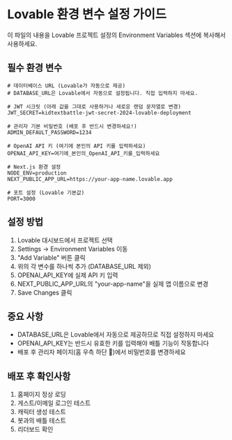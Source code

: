 # Lovable 환경 변수 설정 가이드

이 파일의 내용을 Lovable 프로젝트 설정의 Environment Variables 섹션에 복사해서 사용하세요.

## 필수 환경 변수

```env
# 데이터베이스 URL (Lovable가 자동으로 제공)
# DATABASE_URL은 Lovable에서 자동으로 설정됩니다. 직접 입력하지 마세요.

# JWT 시크릿 (아래 값을 그대로 사용하거나 새로운 랜덤 문자열로 변경)
JWT_SECRET=kidtextbattle-jwt-secret-2024-lovable-deployment

# 관리자 기본 비밀번호 (배포 후 반드시 변경하세요!)
ADMIN_DEFAULT_PASSWORD=1234

# OpenAI API 키 (여기에 본인의 API 키를 입력하세요)
OPENAI_API_KEY=여기에_본인의_OpenAI_API_키를_입력하세요

# Next.js 환경 설정
NODE_ENV=production
NEXT_PUBLIC_APP_URL=https://your-app-name.lovable.app

# 포트 설정 (Lovable 기본값)
PORT=3000
```

## 설정 방법

1. Lovable 대시보드에서 프로젝트 선택
2. Settings → Environment Variables 이동
3. "Add Variable" 버튼 클릭
4. 위의 각 변수를 하나씩 추가 (DATABASE_URL 제외)
5. OPENAI_API_KEY에 실제 API 키 입력
6. NEXT_PUBLIC_APP_URL의 "your-app-name"을 실제 앱 이름으로 변경
7. Save Changes 클릭

## 중요 사항

- DATABASE_URL은 Lovable에서 자동으로 제공하므로 직접 설정하지 마세요
- OPENAI_API_KEY는 반드시 유효한 키를 입력해야 배틀 기능이 작동합니다
- 배포 후 관리자 페이지(홈 우측 하단 🦄)에서 비밀번호를 변경하세요

## 배포 후 확인사항

1. 홈페이지 정상 로딩
2. 게스트/이메일 로그인 테스트
3. 캐릭터 생성 테스트
4. 봇과의 배틀 테스트
5. 리더보드 확인